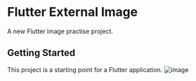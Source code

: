 # Flutter External Image

A new Flutter image practise project.

## Getting Started

This project is a starting point for a Flutter application.
![image](https://user-images.githubusercontent.com/58179608/153138209-2d780a7b-47f5-4e81-84dd-83d8b7861578.png)
